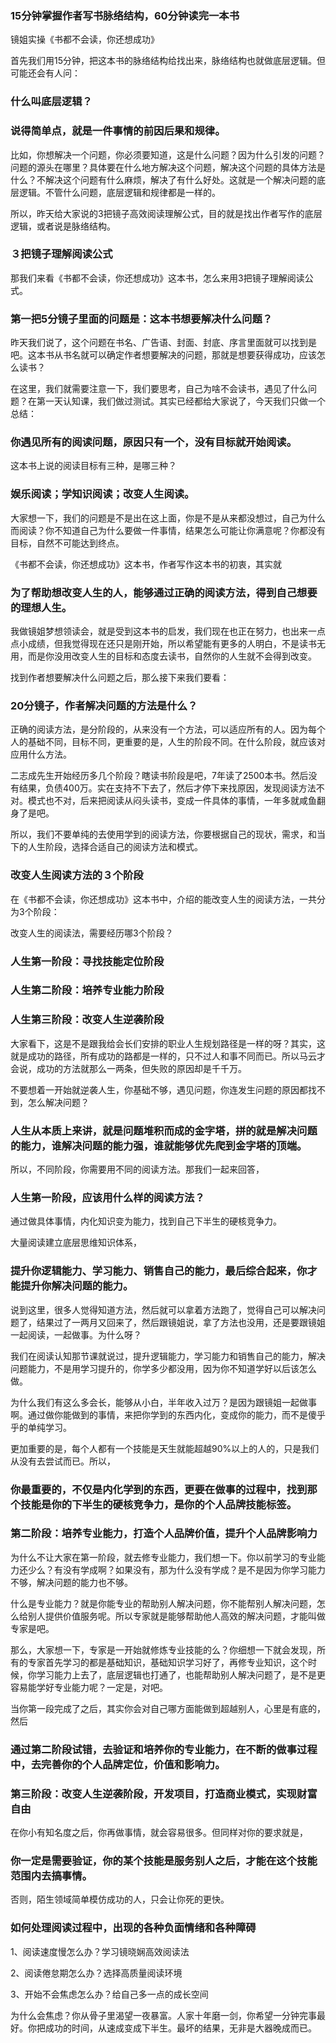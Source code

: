 ### 15分钟掌握作者写书脉络结构，60分钟读完一本书

镜姐实操《书都不会读，你还想成功》

首先我们用15分钟，把这本书的脉络结构给找出来，脉络结构也就做底层逻辑。但可能还会有人问：

### 什么叫底层逻辑？

### 说得简单点，就是一件事情的前因后果和规律。

比如，你想解决一个问题，你必须要知道，这是什么问题？因为什么引发的问题？问题的源头在哪里？具体要在什么地方解决这个问题，解决这个问题的具体方法是什么？不解决这个问题有什么麻烦，解决了有什么好处。这就是一个解决问题的底层逻辑。不管什么问题，底层逻辑和规律都是一样的。

所以，昨天给大家说的3把镜子高效阅读理解公式，目的就是找出作者写作的底层逻辑，或者说是脉络结构。



### ３把镜子理解阅读公式

那我们来看《书都不会读，你还想成功》这本书，怎么来用3把镜子理解阅读公式。

### 第一把5分镜子里面的问题是：这本书想要解决什么问题？
昨天我们说了，这个问题在书名、广告语、封面、封底、序言里面就可以找到是吧。这本书从书名就可以确定作者想要解决的问题，那就是想要获得成功，应该怎么读书？

在这里，我们就需要注意一下，我们要思考，自己为啥不会读书，遇见了什么问题？在第一天认知课，我们做过测试。其实已经都给大家说了，今天我们只做一个总结：
### 你遇见所有的阅读问题，原因只有一个，没有目标就开始阅读。

这本书上说的阅读目标有三种，是哪三种？
### 娱乐阅读；学知识阅读；改变人生阅读。

大家想一下，我们的问题是不是出在这上面，你是不是从来都没想过，自己为什么而阅读？你不知道自己为什么要做一件事情，结果怎么可能让你满意呢？你都没有目标，自然不可能达到终点。

《书都不会读，你还想成功》这本书，作者写作这本书的初衷，其实就
### 为了帮助想改变人生的人，能够通过正确的阅读方法，得到自己想要的理想人生。
我做镜姐梦想领读会，就是受到这本书的启发，我们现在也正在努力，也出来一点点小成绩，但我觉得现在还只是刚开始，所以希望能有更多的人明白，不是读书无用，而是你没用改变人生的目标和态度去读书，自然你的人生就不会得到改变。



找到作者想要解决什么问题之后，那么接下来我们要看：

### 20分镜子，作者解决问题的方法是什么？

正确的阅读方法，是分阶段的，从来没有一个方法，可以适应所有的人。因为每个人的基础不同，目标不同，更重要的是，人生的阶段不同。在什么阶段，就应该对应用什么方法。

二志成先生开始经历多几个阶段？瞎读书阶段是吧，7年读了2500本书。然后没有结果，负债400万。实在支持不下去了，然后才停下来找原因，发现阅读方法不对。模式也不对，后来把阅读从闷头读书，变成一件具体的事情，一年多就咸鱼翻身了是吧。

所以，我们不要单纯的去使用学到的阅读方法，你要根据自己的现状，需求，和当下的人生阶段，选择合适自己的阅读方法和模式。

### 改变人生阅读方法的３个阶段

在《书都不会读，你还想成功》这本书中，介绍的能改变人生的阅读方法，一共分为3个阶段：

改变人生的阅读法，需要经历哪3个阶段？

### 人生第一阶段：寻找技能定位阶段

### 人生第二阶段：培养专业能力阶段

### 人生第三阶段：改变人生逆袭阶段

大家看下，这是不是跟我给会长们安排的职业人生规划路径是一样的呀？其实，这就是成功的路径，所有成功的路都是一样的，只不过人和事不同而已。所以马云才会说，成功的方法就那么一两条，但失败的原因却是千千万。

不要想着一开始就逆袭人生，你基础不够，遇见问题，你连发生问题的原因都找不到，怎么解决问题？
### 人生从本质上来讲，就是问题堆积而成的金字塔，拼的就是解决问题的能力，谁解决问题的能力强，谁就能够优先爬到金字塔的顶端。

所以，不同阶段，你需要用不同的阅读方法。那我们一起来回答，

### 人生第一阶段，应该用什么样的阅读方法？

通过做具体事情，内化知识变为能力，找到自己下半生的硬核竞争力。

大量阅读建立底层思维知识体系，
### 提升你逻辑能力、学习能力、销售自己的能力，最后综合起来，你才能提升你解决问题的能力。

说到这里，很多人觉得知道方法，然后就可以拿着方法跑了，觉得自己可以解决问题了，结果过了一两月又回来了，然后跟镜姐说，拿了方法也没用，还是要跟镜姐一起阅读，一起做事。为什么呀？

我们在阅读认知那节课就说过，提升逻辑能力，学习能力和销售自己的能力，解决问题能力，不是用学习提升的，你学多少都没用，因为你不知道学好以后该怎么做。

为什么我们有这么多会长，能够从小白，半年收入过万？是因为跟镜姐一起做事啊。通过做你能做到的事情，来把你学到的东西内化，变成你的能力，而不是傻乎乎的单纯学习。

更加重要的是，每个人都有一个技能是天生就能超越90%以上的人的，只是我们从没有去尝试而已。所以，
### 你最重要的，不仅是内化学到的东西，更要在做事的过程中，找到那个技能是你的下半生的硬核竞争力，是你的个人品牌技能标签。

### 第二阶段：培养专业能力，打造个人品牌价值，提升个人品牌影响力

为什么不让大家在第一阶段，就去修专业能力，我们想一下。你以前学习的专业能力还少么？有没有学成啊？如果没有，那为什么没有学成？是不是因为你学习能力不够，解决问题的能力也不够。

什么是专业能力？就是你能专业的帮助别人解决问题，你不能帮别人解决问题，怎么给别人提供价值服务呢。所以专家就是能够帮助他人高效的解决问题，才能叫做专家是吧。

那么，大家想一下，专家是一开始就修炼专业技能的么？你细想一下就会发现，所有的专家首先学习的都是基础知识，基础知识学习好了，再修专业知识，这个时候，你学习能力上去了，底层逻辑也打通了，也能帮助别人解决问题了，是不是更容易能学好专业能力呢？一定是，对吧。

当你第一段完成了之后，其实你会对自己哪方面能做到超越别人，心里是有底的，然后
### 通过第二阶段试错，去验证和培养你的专业能力，在不断的做事过程中，去完善你的个人品牌定位，价值和影响力。



### 第三阶段：改变人生逆袭阶段，开发项目，打造商业模式，实现财富自由

在你小有知名度之后，你再做事情，就会容易很多。但同样对你的要求就是，
### 你一定是需要验证，你的某个技能是服务别人之后，才能在这个技能范围内去搞事情。
否则，陌生领域简单模仿成功的人，只会让你死的更快。



### 如何处理阅读过程中，出现的各种负面情绪和各种障碍

1、阅读速度慢怎么办？学习镜晓娴高效阅读法

2、阅读倦怠期怎么办？选择高质量阅读环境

3、开始不会焦虑怎么办？给自己多一点的成长空间

为什么会焦虑？你从骨子里渴望一夜暴富。人家十年磨一剑，你希望一分钟完事最好。你把成功的时间，从速成变成下半生。最坏的结果，无非是大器晚成而已。
